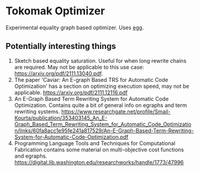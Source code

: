<!---
  Licensed to the Apache Software Foundation (ASF) under one
  or more contributor license agreements.  See the NOTICE file
  distributed with this work for additional information
  regarding copyright ownership.  The ASF licenses this file
  to you under the Apache License, Version 2.0 (the
  "License"); you may not use this file except in compliance
  with the License.  You may obtain a copy of the License at

    http://www.apache.org/licenses/LICENSE-2.0

  Unless required by applicable law or agreed to in writing,
  software distributed under the License is distributed on an
  "AS IS" BASIS, WITHOUT WARRANTIES OR CONDITIONS OF ANY
  KIND, either express or implied.  See the License for the
  specific language governing permissions and limitations
  under the License.
-->
# Tokomak Optimizer

Experimental equality graph based optimizer. Uses [egg](https://github.com/egraphs-good/egg).

## Potentially interesting things
1. Sketch based equality saturation. Useful for when long rewrite chains are required. May not be applicable to this use case: https://arxiv.org/pdf/2111.13040.pdf.
2. The paper 'Caviar: An E-graph Based TRS for Automatic Code Optimization' has a section on optimizing execution speed, may not be applicable. https://arxiv.org/pdf/2111.12116.pdf
3. An E-Graph Based Term Rewriting System for Automatic Code Optimization. Contains quite a bit of general info on egraphs and term rewriting systems. https://www.researchgate.net/profile/Smail-Kourta/publication/353403145_An_E-Graph_Based_Term_Rewriting_System_for_Automatic_Code_Optimization/links/60fa8acc1e95fe241a817529/An-E-Graph-Based-Term-Rewriting-System-for-Automatic-Code-Optimization.pdf
4. Programming Language Tools and Techniques for Computational Fabrication contains some material on multi-objective cost functions and egraphs. https://digital.lib.washington.edu/researchworks/handle/1773/47996